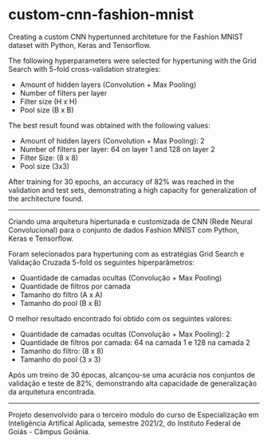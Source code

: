 # custom-cnn-fashion-mnist

Creating a custom CNN hypertunned architeture for the Fashion MNIST dataset with Python, Keras and Tensorflow.

The following hyperparameters were selected for hypertuning with the Grid Search with 5-fold cross-validation strategies:
- Amount of hidden layers (Convolution + Max Pooling)
- Number of filters per layer
- Filter size (H x H)
- Pool size (B x B)

The best result found was obtained with the following values:
- Amount of hidden layers (Convolution + Max Pooling): 2
- Number of filters per layer: 64 on layer 1 and 128 on layer 2
- Filter Size: (8 x 8)
- Pool size (3x3)

After training for 30 epochs, an accuracy of 82% was reached in the validation and test sets, demonstrating a high capacity for generalization of the architecture found.

---

Criando uma arquitetura hipertunada e customizada de CNN (Rede Neural Convolucional) para o conjunto de dados Fashion MNIST com Python, Keras e Tensorflow.

Foram selecionados para hypertuning com as estratégias Grid Search e Validação Cruzada 5-fold os seguintes hiperparâmetros:
- Quantidade de camadas ocultas (Convolução + Max Pooling)
- Quantidade de filtros por camada
- Tamanho do filtro (A x A)
- Tamanho do pool (B x B)

O melhor resultado encontrado foi obtido com os seguintes valores:
- Quantidade de camadas ocultas (Convolução + Max Pooling): 2
- Quantidade de filtros por camada: 64 na camada 1 e 128 na camada 2
- Tamanho do filtro: (8 x 8)
- Tamanho do pool (3 x 3)

Após um treino de 30 épocas, alcançou-se uma acurácia nos conjuntos de validação e teste de 82%, demonstrando alta capacidade de generalização da arquitetura encontrada.

---

Projeto desenvolvido para o terceiro módulo do curso de Especialização em Inteligência Artifical Aplicada, semestre 2021/2, do Instituto Federal de Goiás - Câmpus Goiânia.
